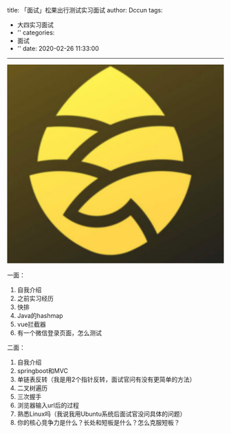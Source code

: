 title: 「面试」松果出行测试实习面试
author: Dccun
tags:
  - 大四实习面试
  - ''
categories:
  - 面试
  - ''
date: 2020-02-26 11:33:00
---
![upload successful](/images/pasted-126.png) 

<!--more-->

一面：

1. 自我介绍
2. 之前实习经历
3. 快排
4. Java的hashmap
5. vue拦截器
6. 有一个微信登录页面，怎么测试

二面：

1. 自我介绍
2. springboot和MVC
3. 单链表反转（我是用2个指针反转，面试官问有没有更简单的方法）
4. 二叉树遍历
5. 三次握手
6. 浏览器输入url后的过程
7. 熟悉Linux吗（我说我用Ubuntu系统后面试官没问具体的问题）
8. 你的核心竞争力是什么？长处和短板是什么？怎么克服短板？